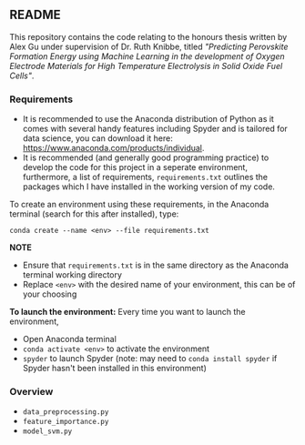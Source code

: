 ## README
This repository contains the code relating to the honours thesis written by Alex Gu under supervision of Dr. Ruth Knibbe, titled *"Predicting Perovskite Formation Energy using Machine Learning in the development of Oxygen Electrode Materials for High Temperature Electrolysis in Solid Oxide Fuel Cells"*.

### Requirements

* It is recommended to use the Anaconda distribution of Python as it comes with several handy features including Spyder and is tailored for data science, you can download it here: https://www.anaconda.com/products/individual.
* It is recommended (and generally good programming practice) to develop the code for this project in a seperate environment, furthermore, a list of requirements, `requirements.txt` outlines the packages which I have installed in the working version of my code.
 
To create an environment using these requirements, in the Anaconda terminal (search for this after installed), type:

`conda create --name <env> --file requirements.txt`

**NOTE**

* Ensure that `requirements.txt` is in the same directory as the Anaconda terminal working directory
* Replace `<env>` with the desired name of your environment, this can be of your choosing

**To launch the environment:**
Every time you want to launch the environment,

* Open Anaconda terminal
* `conda activate <env>` to activate the environment
* `spyder` to launch Spyder (note: may need to `conda install spyder` if Spyder hasn't been installed in this environment)


### Overview

* `data_preprocessing.py`
* `feature_importance.py`
* `model_svm.py`


